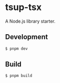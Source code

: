 # tsup-tsx

A Node.js library starter.

## Development

```sh
$ pnpm dev
```

## Build

```sh
$ pnpm build
```
